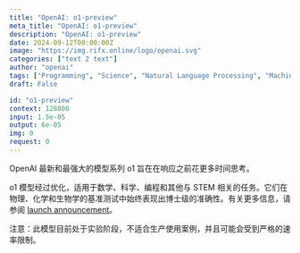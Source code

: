 ```yaml
---
title: "OpenAI: o1-preview"
meta_title: "OpenAI: o1-preview"
description: "OpenAI: o1-preview"
date: 2024-09-12T00:00:00Z
image: "https://img.rifx.online/logo/openai.svg"
categories: ["text 2 text"]
author: "openai"
tags: ["Programming", "Science", "Natural Language Processing", "Machine Learning", "Data Science"]
draft: False

id: "o1-preview"
context: 128000
input: 1.5e-05
output: 6e-05
img: 0
request: 0
---
```


OpenAI 最新和最强大的模型系列 o1 旨在在响应之前花更多时间思考。

o1 模型经过优化，适用于数学、科学、编程和其他与 STEM 相关的任务。它们在物理、化学和生物学的基准测试中始终表现出博士级的准确性。有关更多信息，请参阅 [launch announcement](https://openai.com/o1)。

注意：此模型目前处于实验阶段，不适合生产使用案例，并且可能会受到严格的速率限制。

